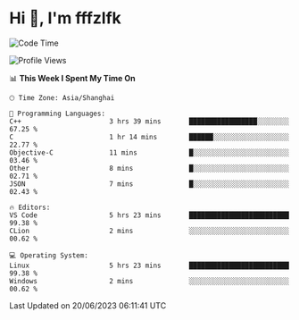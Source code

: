 # Hi 👋, I'm fffzlfk

<!--START_SECTION:waka-->
![Code Time](http://img.shields.io/badge/Code%20Time-233%20hrs%207%20mins-blue)

![Profile Views](http://img.shields.io/badge/Profile%20Views-0-blue)

📊 **This Week I Spent My Time On** 

```text
🕑︎ Time Zone: Asia/Shanghai

💬 Programming Languages: 
C++                      3 hrs 39 mins       █████████████████░░░░░░░░   67.25 % 
C                        1 hr 14 mins        ██████░░░░░░░░░░░░░░░░░░░   22.77 % 
Objective-C              11 mins             █░░░░░░░░░░░░░░░░░░░░░░░░   03.46 % 
Other                    8 mins              █░░░░░░░░░░░░░░░░░░░░░░░░   02.71 % 
JSON                     7 mins              █░░░░░░░░░░░░░░░░░░░░░░░░   02.43 % 

🔥 Editors: 
VS Code                  5 hrs 23 mins       █████████████████████████   99.38 % 
CLion                    2 mins              ░░░░░░░░░░░░░░░░░░░░░░░░░   00.62 % 

💻 Operating System: 
Linux                    5 hrs 23 mins       █████████████████████████   99.38 % 
Windows                  2 mins              ░░░░░░░░░░░░░░░░░░░░░░░░░   00.62 % 
```


 Last Updated on 20/06/2023 06:11:41 UTC
<!--END_SECTION:waka-->
